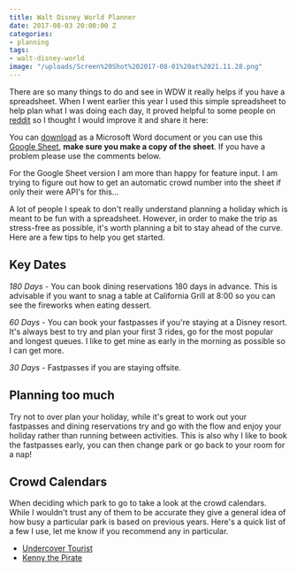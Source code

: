 ```yaml
---
title: Walt Disney World Planner
date: 2017-08-03 20:00:00 Z
categories:
- planning
tags:
- walt-disney-world
image: "/uploads/Screen%20Shot%202017-08-01%20at%2021.11.28.png"
---
```


There are so many things to do and see in WDW it really helps if you have a spreadsheet. When I went earlier this year I used this simple spreadsheet to help plan what I was doing each day, it proved helpful to some people on [reddit](https://www.reddit.com/r/WaltDisneyWorld/comments/5w9ece/my_plan_please_critique/) so I thought I would improve it and share it here:

You can [download](/uploads/WDW%20Planner.xlsx) as a Microsoft Word document or you can use this [Google Sheet](https://docs.google.com/spreadsheets/d/1xJatljQCeNZ2_tQ-VbbrIqIMEUmNKhlbyY9w9YBhQV8/edit?usp=sharing), **make sure you make a copy of the sheet**. If you have a problem please use the comments below.

For the Google Sheet version I am more than happy for feature input. I am trying to figure out how to get an automatic crowd number into the sheet if only their were API's for this...

A lot of people I speak to don't really understand planning a holiday which is meant to be fun with a spreadsheet. However, in order to make the trip as stress-free as possible, it's worth planning a bit to stay ahead of the curve. Here are a few tips to help you get started.

## Key Dates

*180 Days* - You can book dining reservations 180 days in advance. This is advisable if you want to snag a table at California Grill at 8:00 so you can see the fireworks when eating dessert.

*60 Days* - You can book your fastpasses if you're staying at a Disney resort. It's always best to try and plan your first 3 rides, go for the most popular and longest queues. I like to get mine as early in the morning as possible so I can get more. 

*30 Days* - Fastpasses if you are staying offsite.

## Planning too much

Try not to over plan your holiday, while it's great to work out your fastpasses and dining reservations try and go with the flow and enjoy your holiday rather than running between activities. This is also why I like to book the fastpasses early, you can then change park or go back to your room for a nap!

## Crowd Calendars

When deciding which park to go to take a look at the crowd calendars. While I wouldn't trust any of them to be accurate they give a general idea of how busy a particular park is based on previous years. Here's a quick list of a few I use, let me know if you recommend any in particular.

- [Undercover Tourist](https://www.undercovertourist.com/orlando/crowd-calendar/)
- [Kenny the Pirate](http://www.kennythepirate.com/crowd-calendars/)



